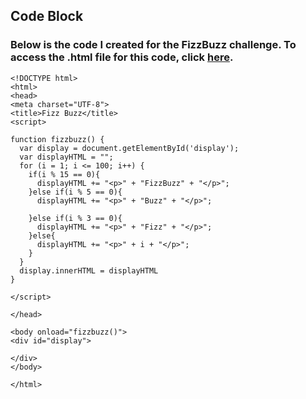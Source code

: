 ## Code Block

### Below is the code I created for the FizzBuzz challenge. To access the .html file for this code, click [here](fizzbuzz.html).

    <!DOCTYPE html>
    <html>
    <head>
    <meta charset="UTF-8">
    <title>Fizz Buzz</title>
    <script>

    function fizzbuzz() {
      var display = document.getElementById('display');
      var displayHTML = "";
      for (i = 1; i <= 100; i++) {
        if(i % 15 == 0){
          displayHTML += "<p>" + "FizzBuzz" + "</p>";
        }else if(i % 5 == 0){
          displayHTML += "<p>" + "Buzz" + "</p>";

        }else if(i % 3 == 0){
          displayHTML += "<p>" + "Fizz" + "</p>";
        }else{
          displayHTML += "<p>" + i + "</p>";
        }
      }
      display.innerHTML = displayHTML
    }

    </script>

    </head>

    <body onload="fizzbuzz()">
    <div id="display">

    </div>
    </body>

    </html>
